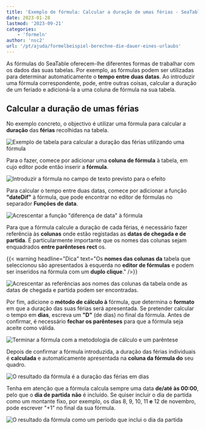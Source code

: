 ```yaml
---
title: 'Exemplo de fórmula: Calcular a duração de umas férias - SeaTable'
date: 2023-01-28
lastmod: '2023-09-21'
categories:
    - 'formeln'
author: 'nsc2'
url: '/pt/ajuda/formelbeispiel-berechne-die-dauer-eines-urlaubs'
---
```


As fórmulas do SeaTable oferecem-lhe diferentes formas de trabalhar com os dados das suas tabelas. Por exemplo, as fórmulas podem ser utilizadas para determinar automaticamente o **tempo entre duas datas**. Ao introduzir uma fórmula correspondente, pode, entre outras coisas, calcular a duração de um feriado e adicioná-la a uma coluna de fórmula na sua tabela.

## Calcular a duração de umas férias

No exemplo concreto, o objectivo é utilizar uma fórmula para calcular a **duração** das **férias** recolhidas na tabela.

![Exemplo de tabela para calcular a duração das férias utilizando uma fórmula](https://seatable.io/wp-content/uploads/2023/01/Beispiel-Tabelle-zur-Berechnung-der-Dauer-von-Urlauben-mithilfe-einer-Formel.png)

Para o fazer, comece por adicionar uma **coluna de fórmula** à tabela, em cujo editor pode então inserir a **fórmula**.

![Introduzir a fórmula no campo de texto previsto para o efeito](https://seatable.io/wp-content/uploads/2023/01/input-formular-2-1.jpg)

Para calcular o tempo entre duas datas, comece por adicionar a função **"dateDif"** à fórmula, que pode encontrar no editor de fórmulas no separador **Funções de data**.

![Acrescentar a função "diferença de data" à fórmula](https://seatable.io/wp-content/uploads/2023/01/add-function-datedif.png)

Para que a fórmula calcule a duração de cada férias, é necessário fazer referência às **colunas** onde estão registadas as **datas de chegada e de partida**. É particularmente importante que os nomes das colunas sejam enquadrados **entre parênteses rect** os.

{{< warning  headline="Dica"  text="Os **nomes das colunas da** tabela que seleccionou são apresentados à esquerda no **editor de fórmulas** e podem ser inseridos na fórmula com um **duplo clique**." />}}

![Acrescentar as referências aos nomes das colunas da tabela onde as datas de chegada e partida podem ser encontradas.](https://seatable.io/wp-content/uploads/2023/01/reference-to-columns.jpg)

Por fim, adicione o **método de cálculo à** fórmula, que determina o **formato** em que a duração das suas férias será apresentada. Se pretender calcular o tempo em **dias**, escreva um **"D"** (de dias) no final da fórmula. Antes de confirmar, é necessário **fechar os parênteses** para que a fórmula seja aceite como válida.

![Terminar a fórmula com a metodologia de cálculo e um parêntese](https://seatable.io/wp-content/uploads/2023/01/finish-formular.jpg)

Depois de confirmar a fórmula introduzida, a duração das férias individuais é **calculada** e automaticamente apresentada na **coluna da fórmula do** seu quadro.

![O resultado da fórmula é a duração das férias em dias](https://seatable.io/wp-content/uploads/2023/01/Das-Ergebnis-der-Formel-ist-die-Dauer-des-Urlaubs-in-Tagen.png)

Tenha em atenção que a fórmula calcula sempre uma data **de/até às 00:00**, pelo que o **dia de partida** **não** é incluído. Se quiser incluir o dia de partida como um montante fixo, por exemplo, os dias 8, 9, 10, 11 **e** 12 de novembro, pode escrever "+1" no final da sua fórmula.

![O resultado da fórmula como um período que inclui o dia da partida](https://seatable.io/wp-content/uploads/2023/01/Das-Ergebnis-der-Formel-als-Zeitraum-inklusive-Abreisetag.png)
